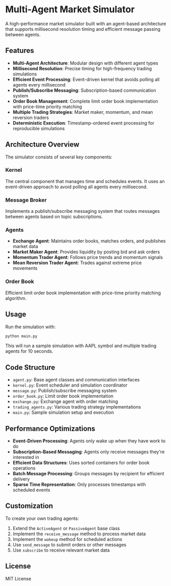 # Multi-Agent Market Simulator

A high-performance market simulator built with an agent-based architecture that supports millisecond resolution timing and efficient message passing between agents.

## Features

- **Multi-Agent Architecture**: Modular design with different agent types
- **Millisecond Resolution**: Precise timing for high-frequency trading simulations
- **Efficient Event Processing**: Event-driven kernel that avoids polling all agents every millisecond
- **Publish/Subscribe Messaging**: Subscription-based communication system
- **Order Book Management**: Complete limit order book implementation with price-time priority matching
- **Multiple Trading Strategies**: Market maker, momentum, and mean reversion traders
- **Deterministic Execution**: Timestamp-ordered event processing for reproducible simulations

## Architecture Overview

The simulator consists of several key components:

### Kernel
The central component that manages time and schedules events. It uses an event-driven approach to avoid polling all agents every millisecond.

### Message Broker
Implements a publish/subscribe messaging system that routes messages between agents based on topic subscriptions.

### Agents
- **Exchange Agent**: Maintains order books, matches orders, and publishes market data
- **Market Maker Agent**: Provides liquidity by posting bid and ask orders
- **Momentum Trader Agent**: Follows price trends and momentum signals
- **Mean Reversion Trader Agent**: Trades against extreme price movements

### Order Book
Efficient limit order book implementation with price-time priority matching algorithm.


## Usage

Run the simulation with:

```bash
python main.py
```

This will run a sample simulation with AAPL symbol and multiple trading agents for 10 seconds.

## Code Structure

- `agent.py`: Base agent classes and communication interfaces
- `kernel.py`: Event scheduler and simulation coordinator
- `message.py`: Publish/subscribe messaging system
- `order_book.py`: Limit order book implementation
- `exchange.py`: Exchange agent with order matching
- `trading_agents.py`: Various trading strategy implementations
- `main.py`: Sample simulation setup and execution

## Performance Optimizations

- **Event-Driven Processing**: Agents only wake up when they have work to do
- **Subscription-Based Messaging**: Agents only receive messages they're interested in
- **Efficient Data Structures**: Uses sorted containers for order book operations
- **Batch Message Processing**: Groups messages by recipient for efficient delivery
- **Sparse Time Representation**: Only processes timestamps with scheduled events

## Customization

To create your own trading agents:

1. Extend the `ActiveAgent` or `PassiveAgent` base class
2. Implement the `receive_message` method to process market data
3. Implement the `wakeup` method for scheduled actions
4. Use `send_message` to submit orders or other messages
5. Use `subscribe` to receive relevant market data

## License

MIT License